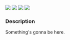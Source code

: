 [![](https://img.shields.io/badge/release-v0.4.0-informational.svg)](https://github.com/Paveloom/C2/releases/tag/v0.4.0) [![](https://img.shields.io/badge/powered%20by-celerite-critical.svg)](https://github.com/dfm/celerite/) [![](https://img.shields.io/badge/powered%20by-george-critical.svg)](https://github.com/dfm/george/) [![](https://img.shields.io/badge/powered%20by-emcee-critical.svg)](https://github.com/dfm/emcee/) 

### Description

Something's gonna be here.